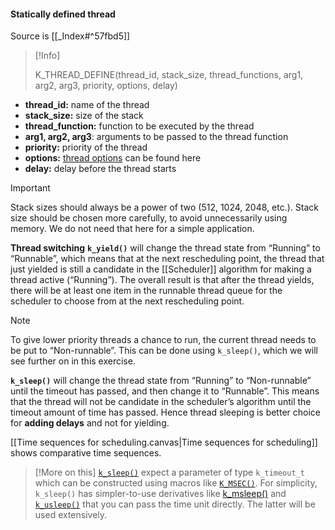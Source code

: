 #### Statically defined thread
Source is [[_Index#^57fbd5]]
> [!Info]
> 
> K_THREAD_DEFINE(thread_id, stack_size, thread_functions, arg1, arg2, arg3, priority, options, delay)

- **thread_id:** name of the thread
- **stack_size:** size of the stack
- **thread_function:** function to be executed by the thread
- **arg1, arg2, arg3**: arguments to be passed to the thread function
- **priority:** priority of the thread
- **options:** [thread options](https://developer.nordicsemi.com/nRF_Connect_SDK/doc/latest/zephyr/kernel/services/threads/index.html#thread-options) can be found here
- **delay:** delay before the thread starts

> [!Important]
> Stack sizes should always be a power of two (512, 1024, 2048, etc.).
> Stack size should be chosen more carefully, to avoid unnecessarily using memory. We do not need that here for a simple application.

**Thread switching**
**`k_yield()`** will change the thread state from “Running” to “Runnable”, which means that at the next rescheduling point, the thread that just yielded is still a candidate in the [[Scheduler]] algorithm for making a thread active (“Running”). The overall result is that after the thread yields, there will be at least one item in the runnable thread queue for the scheduler to choose from at the next rescheduling point.
>[!Note]
> To give lower priority threads a chance to run, the current thread needs to be put to “Non-runnable”. This can be done using `k_sleep()`, which we will see further on in this exercise.

**`k_sleep()`** will change the thread state from “Running” to “Non-runnable” until the timeout has passed, and then change it to “Runnable”. This means that the thread will not be candidate in the scheduler’s algorithm until the timeout amount of time has passed. Hence thread sleeping is better choice for **adding delays** and not for yielding.

[[Time sequences for scheduling.canvas|Time sequences for scheduling]] shows comparative time sequences.

> [!More on this]
> [`k_sleep()`](https://developer.nordicsemi.com/nRF_Connect_SDK/doc/latest/zephyr/kernel/services/threads/index.html#c.k_sleep) expect a parameter of type `k_timeout_t` which can be constructed using macros like [`K_MSEC()`](https://developer.nordicsemi.com/nRF_Connect_SDK/doc/latest/zephyr/kernel/services/timing/clocks.html#c.K_MSEC). For simplicity, `k_sleep()` has simpler-to-use derivatives like [k_msleep()](https://developer.nordicsemi.com/nRF_Connect_SDK/doc/latest/zephyr/kernel/services/threads/index.html#c.k_msleep) and [`k_usleep()`](https://developer.nordicsemi.com/nRF_Connect_SDK/doc/latest/zephyr/kernel/services/threads/index.html#c.k_usleep) that you can pass the time unit directly. The latter will be used extensively.
